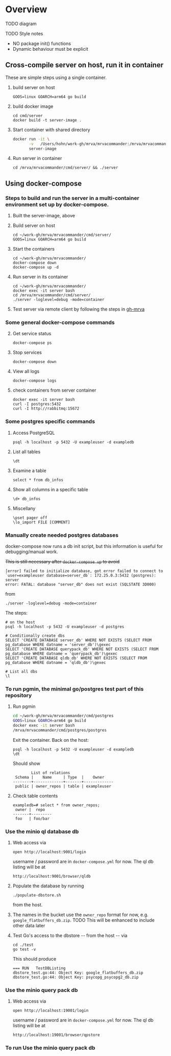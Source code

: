 # Overview

TODO diagram

TODO Style notes
- NO package init() functions
- Dynamic behaviour must be explicit
 
## Cross-compile server on host, run it in container 
These are simple steps using a single container.

1.  build server on host

        GOOS=linux GOARCH=arm64 go build

2.  build docker image

        cd cmd/server
        docker build -t server-image .

3.  Start container with shared directory

    ```sh
    docker run -it \
           -v   /Users/hohn/work-gh/mrva/mrvacommander:/mrva/mrvacommander \
           server-image
    ```

4.  Run server in container

        cd /mrva/mrvacommander/cmd/server/ && ./server

## Using docker-compose
### Steps to build and run the server in a multi-container environment set up by docker-compose.

1.  Built the server-image, above

1.  Build server on host

        cd ~/work-gh/mrva/mrvacommander/cmd/server/
        GOOS=linux GOARCH=arm64 go build

1.  Start the containers

        cd ~/work-gh/mrva/mrvacommander/
        docker-compose down
        docker-compose up -d
    
4.  Run server in its container

        cd ~/work-gh/mrva/mrvacommander/
        docker exec -it server bash
        cd /mrva/mrvacommander/cmd/server/ 
        ./server -loglevel=debug -mode=container

1.  Test server via remote client by following the steps in [gh-mrva](https://github.com/hohn/gh-mrva/blob/connection-redirect/README.org#compacted-edit-run-debug-cycle)

### Some general docker-compose commands

2.  Get service status

        docker-compose ps
        
3.  Stop services

        docker-compose down
        
4.  View all logs

        docker-compose logs

5.  check containers from server container

        docker exec -it server bash
        curl -I postgres:5432
        curl -I http://rabbitmq:15672


### Some postgres specific commands

1.  Access PostgreSQL
    
        psql -h localhost -p 5432 -U exampleuser -d exampledb

1.  List all tables
    
        \dt

1.  Examine a table

        select * from db_infos

1.  Show all columns in a specific table

        \d+ db_infos

1.  Miscellany

        \pset pager off
        \lo_import FILE [COMMENT]


### Manually create needed postgres databases

docker-compose now runs a db init script, but this information is useful for 
debugging/manual work.

~~This is still necessary after `docker-compose up` to avoid~~

    [error] failed to initialize database, got error failed to connect to
    `user=exampleuser database=server_db`: 172.25.0.3:5432 (postgres): server
    error: FATAL: database "server_db" does not exist (SQLSTATE 3D000) 

from

    ./server -loglevel=debug -mode=container

The steps:

    # on the host
    psql -h localhost -p 5432 -U exampleuser -d postgres

    # Conditionally create dbs
    SELECT 'CREATE DATABASE server_db' WHERE NOT EXISTS (SELECT FROM pg_database WHERE datname = 'server_db')\gexec
    SELECT 'CREATE DATABASE querypack_db' WHERE NOT EXISTS (SELECT FROM pg_database WHERE datname = 'querypack_db')\gexec
    SELECT 'CREATE DATABASE qldb_db' WHERE NOT EXISTS (SELECT FROM pg_database WHERE datname = 'qldb_db')\gexec

    # List all dbs
    \l

### To run pgmin, the minimal go/postgres test part of this repository

1.  Run pgmin

    ```sh
    cd ~/work-gh/mrva/mrvacommander/cmd/postgres
    GOOS=linux GOARCH=arm64 go build
    docker exec -it server bash
    /mrva/mrvacommander/cmd/postgres/postgres
    ```

    Exit the container.  Back on the host:
    
        psql -h localhost -p 5432 -U exampleuser -d exampledb
        \dt
    
    Should show

                List of relations
         Schema |    Name     | Type  |    Owner
        --------+-------------+-------+-------------
         public | owner_repos | table | exampleuser    


1.  Check table contents

        exampledb=# select * from owner_repos;
         owner |  repo
        -------+---------
         foo   | foo/bar

### Use the minio ql database db

1.  Web access via

        open http://localhost:9001/login

    username / password are in `docker-compose.yml` for now.  The ql db listing 
    will be at

        http://localhost:9001/browser/qldb

1.  Populate the database by running

        ./populate-dbstore.sh
        
    from the host.

1.  The names in the bucket use the `owner_repo` format for now,
    e.g. `google_flatbuffers_db.zip`.
    TODO This will be enhanced to include other data later

1.  Test Go's access to the dbstore -- from the host -- via

        cd ./test
        go test -v

    This should produce

        === RUN   TestDBListing
        dbstore_test.go:44: Object Key: google_flatbuffers_db.zip
        dbstore_test.go:44: Object Key: psycopg_psycopg2_db.zip

### Use the minio query pack db

1.  Web access via

        open http://localhost:19001/login

    username / password are in `docker-compose.yml` for now.  The ql db listing 
    will be at

        http://localhost:19001/browser/qpstore

    
### To run Use the minio query pack db
